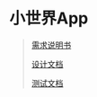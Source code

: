 # 小世界App

> [需求说明书](https://github.com/FPTeam/FP/blob/master/%E9%9C%80%E6%B1%82%E8%A7%84%E6%A0%BC%E8%AF%B4%E6%98%8E%E4%B9%A6.md "需求说明书")  
> 
> [设计文档](https://github.com/FPTeam/AndroidCode/blob/master/%E8%AE%BE%E8%AE%A1%E6%96%87%E6%A1%A3.md "设计文档") 
>  
> [测试文档](https://github.com/FPTeam/AndroidCode/blob/master/%E6%B5%8B%E8%AF%95%E6%96%87%E6%A1%A3.md "测试文档")
